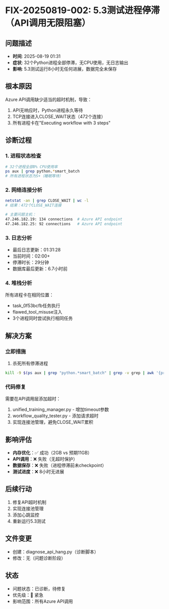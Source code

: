 # FIX-20250819-002: 5.3测试进程停滞（API调用无限阻塞）

## 问题描述
- **时间**: 2025-08-19 01:31
- **症状**: 32个Python进程全部停滞，无CPU使用，无日志输出
- **影响**: 5.3测试运行8小时无任何进展，数据完全未保存

## 根本原因
Azure API调用缺少适当的超时机制，导致：
1. API无响应时，Python进程永久等待
2. TCP连接进入CLOSE_WAIT状态（472个连接）
3. 所有进程卡在"Executing workflow with 3 steps"

## 诊断过程

### 1. 进程状态检查
```bash
# 32个进程全部0% CPU使用率
ps aux | grep python.*smart_batch
# 所有进程状态为S+（睡眠等待）
```

### 2. 网络连接分析
```bash
netstat -an | grep CLOSE_WAIT | wc -l
# 结果：472个CLOSE_WAIT连接

# 主要问题主机：
47.246.182.19: 134 connections  # Azure API endpoint
47.246.182.25: 92 connections   # Azure API endpoint
```

### 3. 日志分析
- 最后日志更新：01:31:28
- 当前时间：02:00+
- 停滞时长：29分钟
- 数据库最后更新：6.7小时前

### 4. 堆栈分析
所有进程卡在相同位置：
- task_0f53bcfb任务执行
- flawed_tool_misuse注入
- 3个进程同时尝试执行相同任务

## 解决方案

### 立即措施
1. 杀死所有停滞进程
```bash
kill -9 $(ps aux | grep "python.*smart_batch" | grep -v grep | awk '{print $2}')
```

### 代码修复
需要在API调用层添加超时：
1. unified_training_manager.py - 增加timeout参数
2. workflow_quality_tester.py - 添加请求超时
3. 实现连接池管理，避免CLOSE_WAIT累积

## 影响评估
- **内存优化**：✅ 成功（2GB vs 预期11GB）
- **API调用**：❌ 失败（无超时保护）
- **数据保存**：❌ 失败（进程停滞前未checkpoint）
- **测试进度**：❌ 8小时无进展

## 后续行动
1. 修复API超时机制
2. 实现连接池管理
3. 添加心跳监控
4. 重新运行5.3测试

## 文件变更
- 创建：diagnose_api_hang.py（诊断脚本）
- 修改：无（问题诊断阶段）

## 状态
- 问题状态：已诊断，待修复
- 优先级：🔴 紧急
- 影响范围：所有Azure API调用